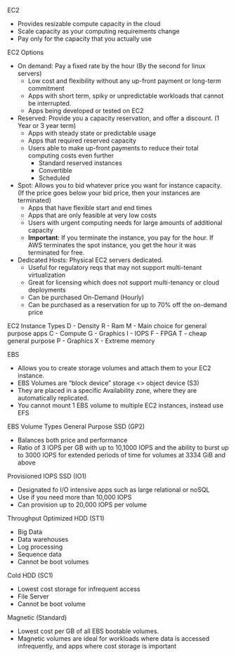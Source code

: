 EC2
- Provides resizable compute capacity in the cloud
- Scale capacity as your computing requirements change
- Pay only for the capacity that you actually use

EC2 Options
- On demand: Pay a fixed rate by the hour (By the second for linux servers)
	- Low cost and flexibility without any up-front payment or long-term commitment
	- Apps with short term, spiky or unpredictable workloads that cannot be interrupted.
	- Apps being developed or tested on EC2
- Reserved: Provide you a capacity reservation, and offer a discount. (1 Year or 3 year term)
	- Apps with steady state or predictable usage
	- Apps that required reserved capacity
	- Users able to make up-front payments to reduce their total computing costs even further
		- Standard reserved instances
		- Convertible
		- Scheduled
- Spot: Allows you to bid whatever price you want for instance capacity. (If the price goes below your bid price, then your instances are terminated)
	- Apps that have flexible start and end times
	- Apps that are only feasible at very low costs
	- Users with urgent computing needs for large amounts of additional capacity
	- **Important**: If you terminate the instance, you pay for the hour. If AWS terminates the spot instance, you get the hour it was terminated for free.
- Dedicated Hosts: Physical EC2 servers dedicated.
	- Useful for regulatory reqs that may not support multi-tenant virtualization
	- Great for licensing which does not support multi-tenancy or cloud deployments
	- Can be purchased On-Demand (Hourly)
	- Can be purchased as a reservation for up to 70% off the on-demand price

EC2 Instance Types
D - Density
R - Ram
M - Main choice for general purpose apps
C - Compute
G - Graphics
I - IOPS
F - FPGA
T - cheap general purpose
P - Graphics
X - Extreme memory

EBS
- Allows you to create storage volumes and attach them to your EC2 instance.
- EBS Volumes are “block device” storage <> object device (S3)
- They are placed in a specific Availability zone, where they are automatically replicated.
- You cannot mount 1 EBS volume to multiple EC2 instances, instead use EFS

EBS Volume Types
General Purpose SSD (GP2)
- Balances both price and performance
- Ratio of 3 IOPS per GB with up to 10,1000 IOPS and the ability to burst up to 3000 IOPS for extended periods of time for volumes at 3334 GiB and above

Provisioned IOPS SSD (IO1)
- Designated fo I/O intensive apps such as large relational or noSQL
- Use if you need more than 10,000 IOPS
- Can provision up to 20,000 IOPS per volume

Throughput Optimized HDD (ST1)
- Big Data
- Data warehouses
- Log processing 
- Sequence data
- Cannot be boot volumes

Cold HDD (SC1)
- Lowest cost storage for infrequent access
- File Server
- Cannot be boot volume

Magnetic (Standard)
- Lowest cost per GB of all EBS bootable volumes.
- Magnetic volumes are ideal for workloads where data is accessed infrequently, and apps where cost storage is important

